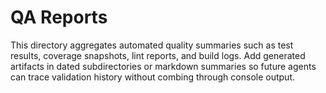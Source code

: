 # QA Reports

This directory aggregates automated quality summaries such as test results, coverage snapshots, lint reports, and build logs. Add generated artifacts in dated subdirectories or markdown summaries so future agents can trace validation history without combing through console output.
